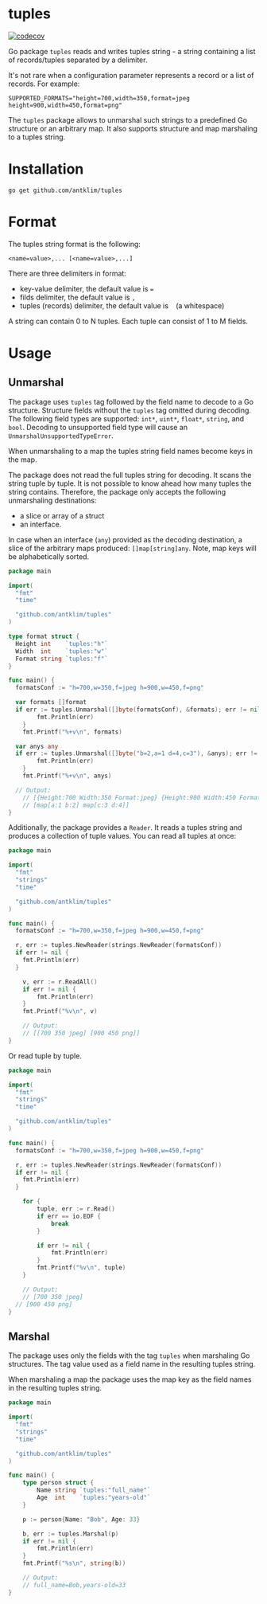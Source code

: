 # tuples

[![codecov](https://codecov.io/gh/antklim/tuples/branch/main/graph/badge.svg?token=8RHXR5OABD)](https://codecov.io/gh/antklim/tuples)

Go package `tuples` reads and writes tuples string - a string containing a list of records/tuples separated by a delimiter.

It's not rare when a configuration parameter represents a record or a list of records. For example:
```
SUPPORTED_FORMATS="height=700,width=350,format=jpeg height=900,width=450,format=png"
```

The `tuples` package allows to unmarshal such strings to a predefined Go structure or an arbitrary map. It also supports structure and map marshaling to a tuples string.

# Installation
`go get github.com/antklim/tuples`

# Format
The tuples string format is the following:
```
<name=value>,... [<name=value>,...]
```

There are three delimiters in format:
* key-value delimiter, the default value is `=`
* filds delimiter, the default value is `,`
* tuples (records) delimiter, the default value is ` ` (a whitespace)

A string can contain 0 to N tuples. Each tuple can consist of 1 to M fields.

# Usage

## Unmarshal

The package uses `tuples` tag followed by the field name to decode to a Go structure. Structure fields without the `tuples` tag omitted during decoding. The following field types are supported: `int*`, `uint*`, `float*`, `string`, and `bool`. Decoding to unsupported field type will cause an `UnmarshalUnsupportedTypeError`.

When unmarshaling to a map the tuples string field names become keys in the map. 

The package does not read the full tuples string for decoding. It scans the string tuple by tuple. It is not possible to know ahead how many tuples the string contains. Therefore, the package only accepts the following unmarshaling destinations:
* a slice or array of a struct
* an interface.

In case when an interface (`any`) provided as the decoding destination, a slice of the arbitrary maps produced: `[]map[string]any`. Note, map keys will be alphabetically sorted.

```go
package main

import(
  "fmt"
  "time"

  "github.com/antklim/tuples"
)

type format struct {
  Height int    `tuples:"h"`
  Width  int    `tuples:"w"`
  Format string `tuples:"f"`
}

func main() {
  formatsConf := "h=700,w=350,f=jpeg h=900,w=450,f=png"

  var formats []format
  if err := tuples.Unmarshal([]byte(formatsConf), &formats); err != nil {
		fmt.Println(err)
	}
	fmt.Printf("%+v\n", formats)

  var anys any
  if err := tuples.Unmarshal([]byte("b=2,a=1 d=4,c=3"), &anys); err != nil {
		fmt.Println(err)
	}
	fmt.Printf("%+v\n", anys)

  // Output:
	// [{Height:700 Width:350 Format:jpeg} {Height:900 Width:450 Format:png}]
	// [map[a:1 b:2] map[c:3 d:4]]
}
```

Additionally, the package provides a `Reader`. It reads a tuples string and produces a collection of tuple values. You can read all tuples at once:

```go
package main

import(
  "fmt"
  "strings"
  "time"

  "github.com/antklim/tuples"
)

func main() {
  formatsConf := "h=700,w=350,f=jpeg h=900,w=450,f=png"

  r, err := tuples.NewReader(strings.NewReader(formatsConf))
  if err != nil {
    fmt.Println(err)
  }

	v, err := r.ReadAll()
	if err != nil {
		fmt.Println(err)
	}
	fmt.Printf("%v\n", v)

	// Output:
	// [[700 350 jpeg] [900 450 png]]
}
```

Or read tuple by tuple.

```go
package main

import(
  "fmt"
  "strings"
  "time"

  "github.com/antklim/tuples"
)

func main() {
  formatsConf := "h=700,w=350,f=jpeg h=900,w=450,f=png"

  r, err := tuples.NewReader(strings.NewReader(formatsConf))
  if err != nil {
    fmt.Println(err)
  }

	for {
		tuple, err := r.Read()
		if err == io.EOF {
			break
		}

		if err != nil {
			fmt.Println(err)
		}
		fmt.Printf("%v\n", tuple)
	}

	// Output:
	// [700 350 jpeg]
  // [900 450 png]
}
```

## Marshal
The package uses only the fields with the tag `tuples` when marshaling Go structures. The tag value used as a field name in the resulting tuples string. 

When marshaling a map the package uses the map key as the field names in the resulting tuples string.

```go
package main

import(
  "fmt"
  "strings"
  "time"

  "github.com/antklim/tuples"
)

func main() {
	type person struct {
		Name string `tuples:"full_name"`
		Age  int    `tuples:"years-old"`
	}

	p := person{Name: "Bob", Age: 33}

	b, err := tuples.Marshal(p)
	if err != nil {
		fmt.Println(err)
	}
	fmt.Printf("%s\n", string(b))

	// Output:
	// full_name=Bob,years-old=33
}
```